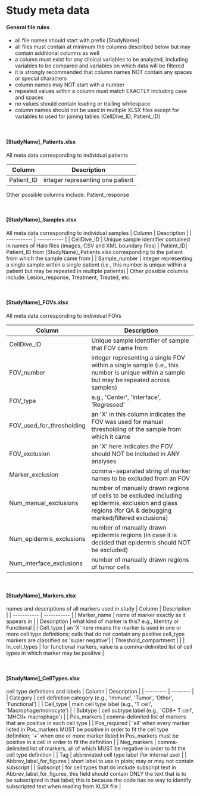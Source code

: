 # Study meta data

#### General file rules

* all file names should start with prefix [StudyName]
* all files must contain at minimum the columns described below but may contain additional columns as well
* a column must exist for any clinical variables to be analyzed, including variables to be compared and variables on which data will be filtered
* it is strongly recommended that column names NOT contain any spaces or special characters
* column names may NOT start with a number
* repeated values within a column must match EXACTLY including case and spaces
* no values should contain leading or trailing whitespace
* column names should not be used in multiple XLSX files except for variables to used for joining tables (CellDive_ID, Patient_ID)

<br>

#### [StudyName]_Patients.xlsx
All meta data corresponding to individual patients

| Column | Description |
| ----------- | ----------- |
| Patient_ID | integer representing one patient |
Other possible columns include: Patient_response

<br>

#### [StudyName]_Samples.xlsx
All meta data corresponding to individual samples
| Column | Description |
| ----------- | ----------- |
| CellDive_ID | Unique sample identifier contained in names of Halo files (images, CSV and XML boundary files)
| Patient_ID| Patient_ID from [StudyName]_Patients.xlsx corresponding to the patient from which the sample came from |
| Sample_number | integer representing a single sample within a single patient (i.e., this number is unique within a patient but may be repeated in multiple patients) |
Other possible columns include: Lesion_response, Treatment, Treated, etc.

<br>

#### [StudyName]_FOVs.xlsx
All meta data corresponding to individual FOVs

| Column | Description |
| ----------- | ----------- |
| CellDive_ID | Unique sample identifier of sample that FOV came from |
| FOV_number | integer representing a single FOV within a single sample (i.e., this number is unique within a sample but may be repeated across samples) |
| FOV_type | e.g., 'Center', 'Interface', 'Regressed' |
| FOV_used_for_thresholding | an 'X' in this column indicates the FOV was used for manual thresholding of the sample from which it came |
| FOV_exclusion | an 'X' here indicates the FOV should NOT be included in ANY analyses |
| Marker_exclusion | comma-separated string of marker names to be excluded from an FOV |
| Num_manual_exclusions | number of manually drawn regions of cells to be excluded including epidermis, exclusion and glass regions (for QA & debugging marked/filtered exclusions) |
| Num_epidermis_exclusions | number of manually drawn epidermis regions (in case it is decided that epidermis should NOT be excluded)|
| Num_interface_exclusions | number of manually drawn regions of tumor cells |

<br>

#### [StudyName]_Markers.xlsx
names and descriptions of all markers used in study
| Column | Description |
| ----------- | ----------- |
| Marker_name | name of marker exactly as it appears in  |
| Description | what kind of marker is this? e.g., Identity or Functional |
| Cell_type | an 'X' here means the marker is used in one or more cell type definitions; cells that do not contain any positive cell_type markers are classified as 'super negative'|
| Threshold_compartment | |
| In_cell_types | for functional markers, value is a comma-delimited list of cell types in which marker may be positive |

<br>

#### [StudyName]_CellTypes.xlsx
cell type definitions and labels
| Column | Description |
| --------- | -------- |
| Category | cell definition category (e.g., 'Immune', 'Tumor', 'Other', 'Functional') |
| Cell_type | main cell type label (e.g., 'T cell', 'Macrophage/monocyte') |
| Subtype | cell subtype label (e.g., 'CD8+ T cell', 'MHCII+ macrophage') |
| Pos_markers | comma-delimited list of markers that are positive in each cell type |
| Pos_required | 'all' when every marker listed in Pos_markers MUST be positive in order to fit the cell type definition; '+' when one or more marker listed in Pos_markers must be positive in a cell in order to fit the definition |
| Neg_markers | comma-delimited list of markers, all of which MUST be negative in order to fit the cell type definition |
| Tag | abbreviated cell type label (for internal use) |
| Abbrev_label_for_figures | short label to use in plots; may or may not contain subscript |
| Subscript | for cell types that do include subscript text in Abbrev_label_for_figures, this field should contain ONLY the text that is to be subscripted in that label; this is because the code has no way to identify subscripted text when reading from XLSX file |

<!-- 
#### [StudyName]_Files.xlsx
manifest of all halo files per FOV
| Column | Description |
| ----------- | ----------- |
| CellDive_ID | unique sample identifier to which files correspond |
| FOV_number | integer representing a single FOV within a single sample (i.e., this number is unique within a sample but may be repeated across samples) |
| Halo_data_file | full path to Halo CSV file |
| Halo_image_file | full path to Halo image file |
| Halo_boundary_file | full path to XML file containing all exclusion and tumor boundaries for a single FOV |
-->
